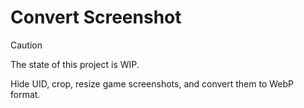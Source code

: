 # Convert Screenshot

> [!CAUTION]
> The state of this project is WIP.

Hide UID, crop, resize game screenshots, and convert them to WebP format.
